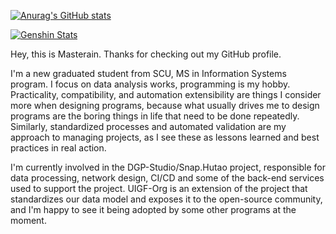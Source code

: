 [![Anurag's GitHub stats](https://github-readme-stats.vercel.app/api?username=Masterain98&count_private=true&show_icons=true&theme=dracula)](https://github.com/anuraghazra/github-readme-stats)

[![Genshin Stats](https://hoyocard.qhy04.com/gs/detail/40,53,56,57,58,62,64,78/182465392.png)](https://enka.network/u/107847862/)

Hey, this is Masterain. Thanks for checking out my GitHub profile. 

I'm a new graduated student from SCU, MS in Information Systems program. I focus on data analysis works, programming is my hobby. Practicality, compatibility, and automation extensibility are things I consider more when designing programs, because what usually drives me to design programs are the boring things in life that need to be done repeatedly. Similarly, standardized processes and automated validation are my approach to managing projects, as I see these as lessons learned and best practices in real action.

I'm currently involved in the DGP-Studio/Snap.Hutao project, responsible for data processing, network design, CI/CD and some of the back-end services used to support the project. UIGF-Org is an extension of the project that standardizes our data model and exposes it to the open-source community, and I'm happy to see it being adopted by some other programs at the moment.

